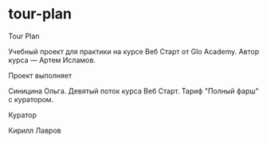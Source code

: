 # tour-plan

Tour Plan

Учебный проект для практики на курсе Веб Старт от Glo Academy. Автор курса — Артем Исламов.

Проект выполняет

Синицина Ольга. Девятый поток курса Веб Старт. Тариф "Полный фарш" с куратором.

Куратор

Кирилл Лавров
